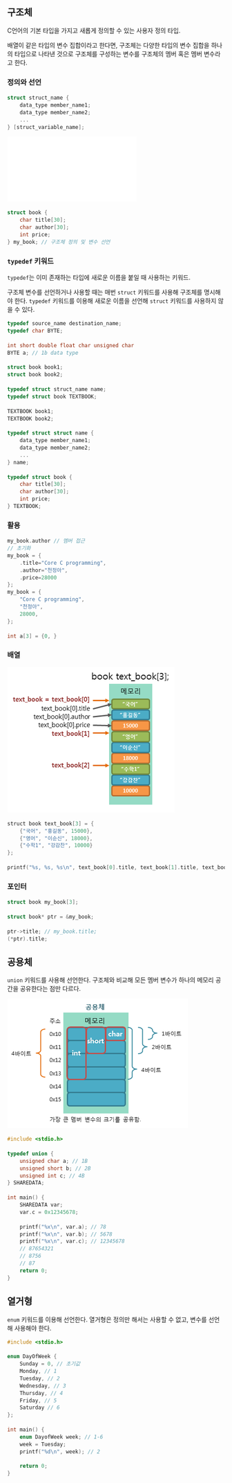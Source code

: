 ## 구조체
C언어의 기본 타입을 가지고 새롭게 정의할 수 있는 사용자 정의 타입. 

배열이 같은 타입의 변수 집합이라고 한다면, 구조체는 다양한 타입의 변수 집합을 하나의 타입으로 나타낸 것으로 구조체를 구성하는 변수를 구조체의 멤버 혹은 멤버 변수라고 한다.
### 정의와 선언
```c
struct struct_name {
	data_type member_name1;
	data_type member_name2; 
	...
} [struct_variable_name];
```

![500](Drawing%202024-05-21%2017.12.54.excalidraw.md)

```c
struct book {
	char title[30];
	char author[30];
	int price;
} my_book; // 구조체 정의 및 변수 선언
```
### `typedef` 키워드
`typedef`는 이미 존재하는 타입에 새로운 이름을 붙일 때 사용하는 키워드. 

구조체 변수를 선언하거나 사용할 때는 매번 `struct` 키워드를 사용해 구조체를 명시해야 한다. `typedef` 키워드를 이용해 새로운 이름을 선언해 `struct` 키워드를 사용하지 않을 수 있다.

```c
typedef source_name destination_name;
typedef char BYTE;

int short double float char unsigned char 
BYTE a; // 1b data type

struct book book1;
struct book book2;

typedef struct struct_name name;
typedef struct book TEXTBOOK;

TEXTBOOK book1;
TEXTBOOK book2;

typedef struct struct name {
	data_type member_name1;
	data_type member_name2; 
	...
} name;

typedef struct book {
	char title[30];
	char author[30];
	int price;
} TEXTBOOK;
```
### 활용
```c
my_book.author // 멤버 접근
// 초기화
my_book = {
	.title="Core C programming", 
	.author="천정아", 
	.price=28000
}; 
my_book = {
	"Core C programming", 
	"천정아",
	28000,
};

int a[3] = {0, }

``` 
### 배열

![500](Pasted%20image%2020240521173530.png)

```c
struct book text_book[3] = {
    {"국어", "홍길동", 15000},
    {"영어", "이순신", 18000},
    {"수학1", "강감찬", 10000}
};

printf("%s, %s, %s\n", text_book[0].title, text_book[1].title, text_book[2].title);
```
### 포인터
```c
struct book my_book[3];

struct book* ptr = &my_book;

ptr->title; // my_book.title;
(*ptr).title;
```
## 공용체
`union` 키워드를 사용해 선언한다. 구조체와 비교해 모든 멤버 변수가 하나의 메모리 공간을 공유한다는 점만 다르다.

![500](Pasted%20image%2020240521174341.png)

```c
#include <stdio.h>

typedef union {
	unsigned char a; // 1B
	unsigned short b; // 2B
	unsigned int c; // 4B
} SHAREDATA;

int main() {
	SHAREDATA var;
	var.c = 0x12345678;

	printf("%x\n", var.a); // 78
	printf("%x\n", var.b); // 5678 
	printf("%x\n", var.c); // 12345678
	// 87654321 
	// 8756
	// 87
	return 0;
}
```

## 열거형
`enum` 키워드를 이용해 선언한다. 열거형은 정의만 해서는 사용할 수 없고, 변수를 선언해 사용해야 한다.

```c
#include <stdio.h>

enum DayOfWeek {
	Sunday = 0, // 초기값
	Monday, // 1
	Tuesday, // 2
    Wednesday, // 3
    Thursday, // 4
    Friday, // 5
    Saturday // 6
};

int main() {
	enum DayofWeek week; // 1-6
	week = Tuesday;
	printf("%d\n", week); // 2
	
	return 0;
}

```
